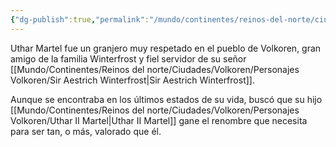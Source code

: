 ```yaml
---
{"dg-publish":true,"permalink":"/mundo/continentes/reinos-del-norte/ciudades/volkoren/personajes-volkoren/uthar-i-martel/"}
---
```


Uthar Martel fue un granjero muy respetado en el pueblo de Volkoren,  gran amigo de la familia Winterfrost y fiel servidor de su señor [[Mundo/Continentes/Reinos del norte/Ciudades/Volkoren/Personajes Volkoren/Sir Aestrich Winterfrost\|Sir Aestrich Winterfrost]]. 

Aunque se encontraba en los últimos estados de su vida, buscó que su hijo [[Mundo/Continentes/Reinos del norte/Ciudades/Volkoren/Personajes Volkoren/Uthar II Martel\|Uthar II Martel]]  gane el renombre que necesita para ser tan, o más, valorado que él.